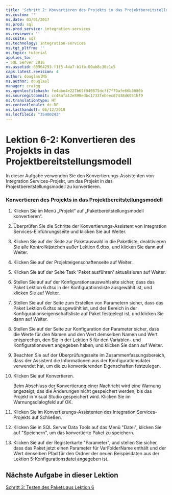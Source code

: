 ```yaml
---
title: 'Schritt 2: Konvertieren des Projekts in das Projektbereitstellungsmodell | Microsoft-Dokumentation'
ms.custom: ''
ms.date: 03/01/2017
ms.prod: sql
ms.prod_service: integration-services
ms.reviewer: ''
ms.suite: sql
ms.technology: integration-services
ms.tgt_pltfrm: ''
ms.topic: tutorial
applies_to:
- SQL Server 2016
ms.assetid: 80964293-f1f5-4da7-b1fb-00ab8c30c1c5
caps.latest.revision: 4
author: douglaslMS
ms.author: douglasl
manager: craigg
ms.openlocfilehash: fe4abe4e227b65f940875dcff7f70afe66b3086b
ms.sourcegitcommit: cc46afa12e890edbc1733febeec87438d6051bf9
ms.translationtype: HT
ms.contentlocale: de-DE
ms.lasthandoff: 06/12/2018
ms.locfileid: "35400243"
---
```

# <a name="lesson-6-2---converting-the-project-to-the-project-deployment-model"></a>Lektion 6-2: Konvertieren des Projekts in das Projektbereitstellungsmodell
In dieser Aufgabe verwenden Sie den Konvertierungs-Assistenten von Integration Services-Projekt, um das Projekt in das Projektbereitstellungsmodell zu konvertieren.  
  
### <a name="converting-the-project-to-the-project-deployment-model"></a>Konvertieren des Projekts in das Projektbereitstellungsmodell  
  
1.  Klicken Sie im Menü „Projekt“ auf „Paketbereitstellungsmodell konvertieren“.  
  
2.  Überprüfen Sie die Schritte der Konvertierungs-Assistent von Integration Services-Einführungsseite und klicken Sie auf Weiter.  
  
3.  Klicken Sie auf der Seite zur Paketauswahl in die Paketliste, deaktivieren Sie alle Kontrollkästchen außer Lektion 6.dtsx, und klicken Sie dann auf Weiter.  
  
4.  Klicken Sie auf der Projekteigenschaftenseite auf Weiter.  
  
5.  Klicken Sie auf der Seite Task 'Paket ausführen' aktualisieren auf Weiter.  
  
6.  Stellen Sie auf auf der Konfigurationsauswahlseite sicher, dass das Paket Lektion 6.dtsx in der Konfigurationsliste ausgewählt ist, und klicken Sie auf Weiter.  
  
7.  Stellen Sie auf der Seite zum Erstellen von Parametern sicher, dass das Paket Lektion 6.dtsx ausgewählt ist, und der Bereich in der Konfigurationseigenschaftsliste auf Paket festgelegt ist, und klicken Sie dann auf Weiter.  
  
8.  Stellen Sie auf der Seite zur Konfiguration der Parameter sicher, dass die Werte für den Namen und den Wert demselben Namen und Wert entsprechen, den Sie in der Lektion 5 für den Variablen- und Konfigurationswert angegeben haben, und klicken Sie dann auf Weiter.  
  
9. Beachten Sie auf der Überprüfungsseite im Zusammenfassungsbereich, dass der Assistent die Informationen aus der Konfigurationsdatei verwendet hat, um die zu konvertierenden Eigenschaften festzulegen.  
  
10. Klicken Sie auf Konvertieren.  
  
    Beim Abschluss der Konvertierung einer Nachricht wird eine Warnung angezeigt, das die Änderungen nicht gespeichert werden, bis das Projekt in Visual Studio gespeichert wird. Klicken Sie im Warnungsdialogfeld auf OK.  
  
11. Klicken Sie im Konvertierungs-Assistenten des Integration Services-Projekts auf Schließen.  
  
12. Klicken Sie in SQL Server Data Tools auf das Menü "Datei", klicken Sie auf "Speichern", um das konvertierte Paket zu speichern.  
  
13. Klicken Sie auf der Registerkarte "Parameter", und stellen Sie sicher, dass das Paket jetzt einen Parameter für VarFolderName enthält und der Wert denselben Pfad für den Ordner der neuen Beispieldaten aus der Lektion 5-Konfigurationsdatei angegeben ist.  
  
## <a name="next-task-in-lesson"></a>Nächste Aufgabe in dieser Lektion  
[Schritt 3: Testen des Pakets aus Lektion 6](../integration-services/lesson-6-3-testing-the-lesson-6-package.md)  
  
  
  
